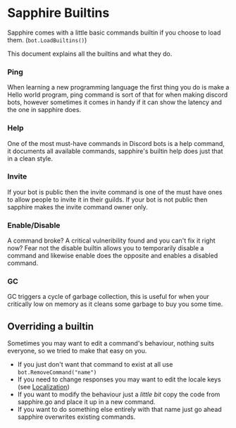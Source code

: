 # Sapphire Builtins
Sapphire comes with a little basic commands builtin if you choose to load them. (`bot.LoadBuiltins()`)

This document explains all the builtins and what they do.

### Ping
When learning a new programming language the first thing you do is make a Hello world program, ping command is sort of that for when making discord bots, however sometimes it comes in handy if it can show the latency and the one in sapphire does.

### Help
One of the most must-have commands in Discord bots is a help command, it documents all available commands, sapphire's builtin help does just that in a clean style.

### Invite
If your bot is public then the invite command is one of the must have ones to allow people to invite it in their guilds. If your bot is not public then sapphire makes the invite command owner only.

### Enable/Disable
A command broke? A critical vulneribility found and you can't fix it right now? Fear not the disable builtin allows you to temporarily disable a command and likewise enable does the opposite and enables a disabled command.

### GC
GC triggers a cycle of garbage collection, this is useful for when your critically low on memory as it cleans some garbage to buy you some time.

## Overriding a builtin
Sometimes you may want to edit a command's behaviour, nothing suits everyone, so we tried to make that easy on you.

- If you just don't want that command to exist at all use `bot.RemoveCommand("name")`
- If you need to change responses you may want to edit the locale keys (see [Localization](Localization.md))
- If you want to modify the behaviour just a *little bit* copy the code from sapphire.go and place it up in a new command.
- If you want to do something else entirely with that name just go ahead sapphire overwrites existing commands.
